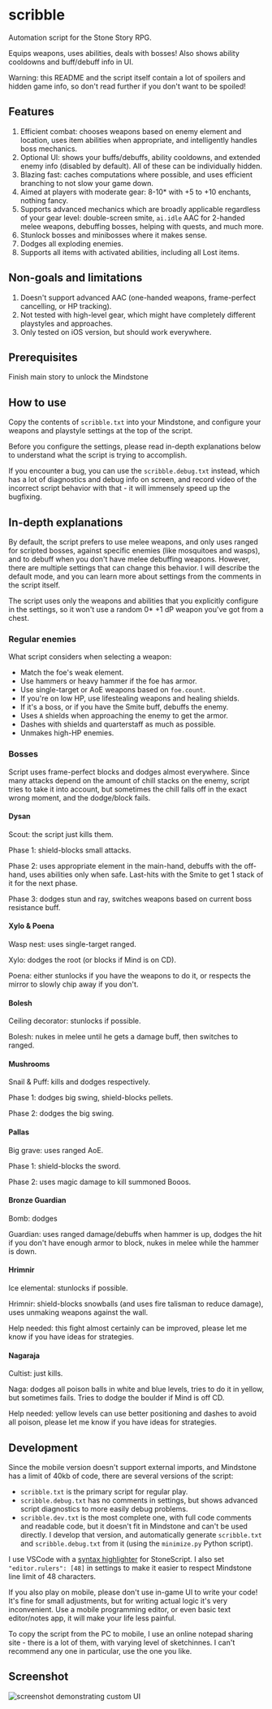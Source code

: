 # scribble

Automation script for the Stone Story RPG.

Equips weapons, uses abilities, deals with bosses!
Also shows ability cooldowns and buff/debuff info in UI.

Warning: this README and the script itself contain a lot of spoilers and hidden game info, so don't read further if you don't want to be spoiled!

## Features

1. Efficient combat: chooses weapons based on enemy element and location, uses item abilities when appropriate, and intelligently handles boss mechanics.
1. Optional UI: shows your buffs/debuffs, ability cooldowns, and extended enemy info (disabled by default). All of these can be individually hidden.
1. Blazing fast: caches computations where possible, and uses efficient branching
to not slow your game down.
1. Aimed at players with moderate gear: 8-10* with +5 to +10 enchants, nothing fancy.
1. Supports advanced mechanics which are broadly applicable regardless of your gear level: double-screen smite, `ai.idle` AAC for 2-handed melee weapons,
debuffing bosses, helping with quests, and much more.
1. Stunlock bosses and minibosses where it makes sense.
1. Dodges all exploding enemies.
1. Supports all items with activated abilities, including all Lost items.

## Non-goals and limitations

1. Doesn't support advanced AAC (one-handed weapons, frame-perfect cancelling, or HP tracking).
1. Not tested with high-level gear, which might have completely different playstyles and approaches.
1. Only tested on iOS version, but should work everywhere.

## Prerequisites

Finish main story to unlock the Mindstone

## How to use

Copy the contents of `scribble.txt` into your Mindstone, and configure your weapons and playstyle settings at the top of the script.

Before you configure the settings, please read in-depth explanations below to understand what the script is trying to accomplish.

If you encounter a bug, you can use the `scribble.debug.txt` instead, which has a lot of diagnostics and debug info on screen, and record video of the incorrect script behavior with that - it will immensely speed up the bugfixing.

## In-depth explanations

By default, the script prefers to use melee weapons, and only uses ranged for  scripted bosses, against specific enemies (like mosquitoes and wasps), and to debuff when you don't have melee debuffing weapons. However, there are multiple settings that can change this behavior. I will describe the default mode, and you can learn more about settings from the comments in the script itself.

The script uses only the weapons and abilities that you explicitly configure in the settings, so it won't use a random 0* +1 dP weapon you've got from a chest.

### Regular enemies

What script considers when selecting a weapon:

- Match the foe's weak element.
- Use hammers or heavy hammer if the foe has armor.
- Use single-target or AoE weapons based on `foe.count`.
- If you're on low HP, use lifestealing weapons and healing shields.
- If it's a boss, or if you have the Smite buff, debuffs the enemy.
- Uses `A` shields when approaching the enemy to get the armor.
- Dashes with shields and quarterstaff as much as possible.
- Unmakes high-HP enemies.

### Bosses

Script uses frame-perfect blocks and dodges almost everywhere. Since many attacks depend on the amount of chill stacks on the enemy, script tries to take it into account, but sometimes the chill falls off in the exact wrong moment, and the dodge/block fails.

#### Dysan

Scout: the script just kills them.

Phase 1: shield-blocks small attacks.

Phase 2: uses appropriate element in the main-hand, debuffs with the off-hand, uses abilities only when safe. Last-hits with the Smite to get 1 stack of it for the next phase.

Phase 3: dodges stun and ray, switches weapons based on current boss resistance buff.

#### Xylo & Poena

Wasp nest: uses single-target ranged.

Xylo: dodges the root (or blocks if Mind is on CD).

Poena: either stunlocks if you have the weapons to do it, or respects the mirror to slowly chip away if you don't.

#### Bolesh

Ceiling decorator: stunlocks if possible.

Bolesh: nukes in melee until he gets a damage buff, then switches to ranged.

#### Mushrooms

Snail & Puff: kills and dodges respectively.

Phase 1: dodges big swing, shield-blocks pellets.

Phase 2: dodges the big swing.

#### Pallas

Big grave: uses ranged AoE.

Phase 1: shield-blocks the sword.

Phase 2: uses magic damage to kill summoned Booos.

#### Bronze Guardian

Bomb: dodges

Guardian: uses ranged damage/debuffs when hammer is up, dodges the hit if you don't have enough armor to block, nukes in melee while the hammer is down.

#### Hrimnir

Ice elemental: stunlocks if possible.

Hrimnir: shield-blocks snowballs (and uses fire talisman to reduce damage), uses unmaking weapons against the wall.

Help needed: this fight almost certainly can be improved, please let me know if you have ideas for strategies.

#### Nagaraja

Cultist: just kills.

Naga: dodges all poison balls in white and blue levels, tries to do it in yellow, but sometimes fails. Tries to dodge the boulder if Mind is off CD.

Help needed: yellow levels can use better positioning and dashes to avoid all poison, please let me know if you have ideas for strategies.

## Development

Since the mobile version doesn't support external imports, and Mindstone has a limit of 40kb of code, there are several versions of the script:

- `scribble.txt` is the primary script for regular play.
- `scribble.debug.txt` has no comments in settings, but shows advanced script diagnostics to more easily debug problems.
- `scribble.dev.txt` is the most complete one, with full code comments and readable code, but it doesn't fit in Mindstone and can't be used directly. I develop that version, and automatically generate `scribble.txt` and `scribble.debug.txt` from it (using the `minimize.py` Python script).

I use VSCode with a [syntax highlighter](https://marketplace.visualstudio.com/items?itemName=Catalyst-42.c42-stonescript) for StoneScript. I also set `"editor.rulers": [48]` in settings to make it easier to respect Mindstone line limit of 48 characters.

If you also play on mobile, please don't use in-game UI to write your code! It's fine for small adjustments, but for writing actual logic it's very inconvenient. Use a mobile programming editor, or even basic text editor/notes app, it will make your life less painful.

To copy the script from the PC to mobile, I use an online notepad sharing site - there is a lot of them, with varying level of sketchinnes. I can't recommend any one in particular, use the one you like.

## Screenshot

![screenshot demonstrating custom UI](https://i.imgur.com/FbL3kJQ.jpg)
